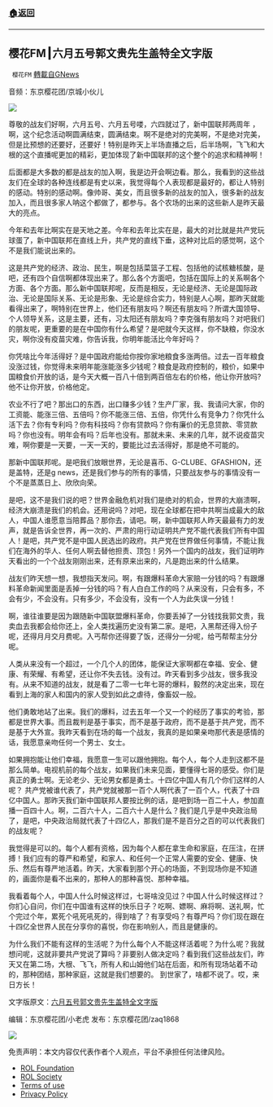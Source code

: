 ###  [:house:返回](README.md)
---


## 樱花FM┃六月五号郭文贵先生盖特全文字版
` 樱花FM` [轉載自GNews](https://gnews.org/zh-hans/2685565/)

音频：东京樱花团/京城小伙儿
  
![](https://assets.gnews.org/wp-content/uploads/2022/06/4_1654680287.png)
 
尊敬的战友们好啊，六月五号、六月五号喽，六四就过了，新中国联邦两周年 ，啊，这个纪念活动啊圆满结束，圆满结束。啊不是绝对的完美啊，不是绝对完美，但是比预想的还要好，还要好！特别是昨天上半场直播之后，后半场啊，飞飞和大根的这个直播呢更加的精彩，更加体现了新中国联邦的这个整个的追求和精神啊！
 
后面都是大多数的都是战友的加入啊，我是边开会啊边看。那么，我看到的这些战友们在全球的各种连线都是有史以来，我觉得每个人表现都是最好的，都让人特别的感动。特别的感动啊。像帅哥、美女，而且很多新的战友的加入，很多新的战友加入，而且很多家人呐这个都做了，都参与。各个农场的出来的这些新人是昨天最大的亮点。
 
今年和去年比啊实在是天地之差。今年和去年比实在是，最大的对比就是共产党玩球蛋了，新中国联邦在直线上升，共产党的直线下垂，这种对比后的感觉啊，这个不是我们能说出来的。
 
这是共产党的经济、政治、民生，啊是包括菜篮子工程、包括他的试核糖核酸，是吧，还有四个自信啊都体现出来了。那么各个方面吧，包括在国际上的关系啊各个方面、各个方面。那么新中国联邦呢，反而是相反，无论是经济、无论是国际政治、无论是国际关系、无论是形象、无论是综合实力，特别是人心啊，那昨天就能看得出来了，啊特别在世界上，他们还有朋友吗？啊还有朋友吗？所谓大国领导、个人领导关系，这是主要，还有，习太阳还有朋友吗？李克强有朋友吗？对吧我们的朋友呢，更重要的是在中国你有什么希望？是吧就今天这样，你不缺粮，你没水灾，啊你没有疫苗灾难，你告诉我，你明年能活比今年好吗？
 
你凭啥比今年活得好？是中国政府能给你按你家地粮食多涨两倍。过去一百年粮食没涨过钱，你觉得未来明年能涨能涨多少钱呢？粮食是政府控制的，粮价，如果中国粮食价开放的话，是今天大概一百八十倍到两百倍左右的价格，他让你开放吗?他不让你开放，价格他定。
 
农业不行了吧？那出口的东西，出口赚多少钱？生产厂家，我、我请问大家，你的工资能、能涨三倍、五倍吗？你不能涨三倍、五倍，你凭什么有竞争力？你凭什么活下去？你有专利吗？你有科技吗？你有贷款吗？你有廉价的无息贷款、零贷款吗？你也没有。明年会有吗？后年也没有。那就未来、未来的几年，就不说疫苗灾难，啊你要是一天要，一天一天的，要能比过去活得好，那是绝不可能的。
 
那新中国联邦呢。是吧我们放眼世界，无论是喜币、G-CLUBE、GFASHION，还是盖特，还是g news，还是我们参与的所有的事情，只要战友参与的事情没有一个不是蒸蒸日上、欣欣向荣。
 
是吧，这不是我们说的吧？世界金融危机对我们是绝对的机会，世界的大崩溃啊，经济大崩溃是我们的机会。还用说吗？对吧，现在全球都在把中共啊当成最大的敌人，中国人谁愿意当陪葬品？那你去，请吧。啊，新中国联邦人昨天最最有力的发声，就是告诉全世界，再一次的、严肃的用行动证明共产党不能代表我们所有中国人！是吧，共产党不是中国人民选出的政府。共产党在世界做任何事情，不能让我们在海外的华人、任何人啊去替他担责、顶包！另外一个国内的战友，我们证明昨天看出的一个个战友刚刚出来，还有原来出来的，凡是跑出来的什么结果。
 
战友们昨天想一想，我想指天发问。啊，有跟爆料革命大家赔一分钱的吗？有跟爆料革命新闻里面是丢掉一分钱的吗？有人白白工作的吗？从来没有，只会有多，不会有少，不会没有。只有多少，不会没有，没有一个人为此失误一分钱！
 
啊，谁往谁要是因为跟随新中国联盟爆料革命，你要丢掉了一分钱找我郭文贵，我卖血去我都会给你还上，全人类找遍历史没有第二家。是吧，入黑帮还得入份子呢，还得月月交月费呢。入丐帮你还得要了饭，还得分一分呢，给丐帮帮主分分呢。
 
人类从来没有一个超过，一个几个人的团体，能保证大家啊都在幸福、安全、健康、有荣耀、有希望，还让你不失去钱。没有过。昨天看到多少战友，很多我没有。从来不知道的战友，就是看了二零一七年七哥的爆料，毅然的决定出来，现在看到上海的家人和国内的家人受到如此之虐待，像畜奴一般。
 
他们勇敢地站了出来。我们的爆料，过去五年一个又一个的经历了事实的考验，那都是世界大事。而且裁判是基于事实，而不是基于政府，而不是基于共产党，而不是基于大外宣。我昨天看到在场的每一个战友，我真的是如果亲吻那代表是感情的话，我愿意亲吻任何一个男士、女士。
 
如果拥抱能让他们幸福，我愿意一生可以跟他拥抱。每个人，每个人走到这都不是那么简单。电视机前的每个战友，如果我们未来见面，要懂得七哥的感受。你们是真正的勇士啊。无论老少、无论男女都是勇士。十四亿中国人有几个你们这样的人呢？ 共产党被谁代表了，共产党就被那一百个人啊代表了一百个人，代表了十四亿中国人。那昨天我们新中国联邦人要按比例的话，是吧到场一百二十人，参加直播一百四十人。啊，二百六十人，二百六十人是什么？我们是几乎是中央政治局了，是吧，中央政治局就代表了十四亿人，那我们是不是百分之百的可以代表我们的战友呢？
 
我觉得是可以的。每个人都有资格，因为每个人都在拿生命和家庭，在压注，在拼搏！我们应有的尊严和希望，和家人、和任何一个正常人需要的安全、健康、快乐、然后有尊严地活着。昨天，大家看到那个开心的场面，不到现场你是不知道的，画面你是看不出来的，那种人的那种喜悦、那种幸福。
 
我看着每个人，中国人什么时候这样过，七哥啥没见过？中国人什么时候这样过？你扪心自问，你们在中国谁有这样的快乐日子？吃啊、嫖啊、麻将啊、送礼啊，忙个完过个年，累死个吼死吼死的，得到啥了？有享受吗？有尊严吗？你们现在跟在十四亿全世界人民在分享你的喜悦，你在影响别人，而且是健康的。
 
为什么我们不能有这样的生活呢？为什么每个人不能这样活着呢？为什么呢？我就想问呢，这就非要共产党说了算吗？非要别人做决定吗？看到我们这些战友们，昨天又在第二场，大根、飞飞，所有人和山姆他们站在后面，和所有现场站着不动的，那种团结，那种家庭，这就是我们想要的。 到世家了，啥都不说了。哎，来日方长！
 
文字版原文：[六月五号郭文贵先生盖特全文字版](https://gnews.org/zh-hans/2670925/)
 
编辑：东京樱花团/小老虎
发布：东京樱花团/zaq1868
 
![](https://assets.gnews.org/wp-content/uploads/2022/02/新二维码.jpg)

免责声明：本文内容仅代表作者个人观点，平台不承担任何法律风险。
  
- [ROL Foundation](https://rolfoundation.org/)
- [ROL Society](https://rolsociety.org/)
- [Terms of use](https://gnews.org/terms-of-use-3/)
- [Privacy Policy](https://gnews.org/privacy-policy/)
